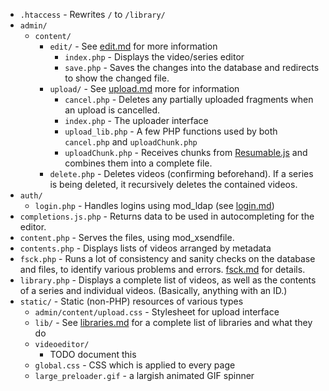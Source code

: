 * `.htaccess` - Rewrites `/` to `/library/`
* `admin/`
	* `content/`
		* `edit/` - See [edit.md]() for more information
			* `index.php` - Displays the video/series editor
			* `save.php` - Saves the changes into the database and redirects to show the changed file.
		* `upload/` - See [upload.md]() more for information
			* `cancel.php` - Deletes any partially uploaded fragments when an upload is cancelled.
			* `index.php` - The uploader interface
			* `upload_lib.php` - A few PHP functions used by both `cancel.php` and `uploadChunk.php`
			* `uploadChunk.php` - Receives chunks from [Resumable.js](../libraries.md#Resumablejs) and combines them into a complete file.
		* `delete.php` - Deletes videos (confirming beforehand).
		  If a series is being deleted, it recursively deletes the contained videos.
* `auth/`
	* `login.php` - Handles logins using mod_ldap (see [login.md]())
* `completions.js.php` - Returns data to be used in autocompleting for the editor.
* `content.php` - Serves the files, using mod_xsendfile.
* `contents.php` - Displays lists of videos arranged by metadata
* `fsck.php` - Runs a lot of consistency and sanity checks on the database and files, to identify various problems and errors.
  [fsck.md]() for details.
* `library.php` - Displays a complete list of videos, as well as the contents of a series and individual videos.
  (Basically, anything with an ID.)
* `static/` - Static (non-PHP) resources of various types
	* `admin/content/upload.css` - Stylesheet for upload interface
	* `lib/` - See [libraries.md](../libraries.md#JavaScript) for a complete list of libraries and what they do
	* `videoeditor/`
		* TODO document this
	* `global.css` - CSS which is applied to every page
	* `large_preloader.gif` - a largish animated GIF spinner
